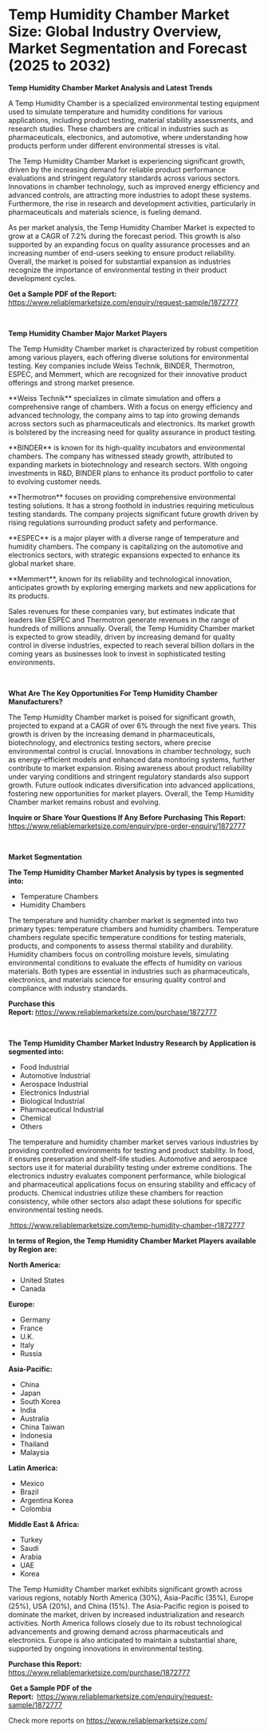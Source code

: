 <p><h1>Temp Humidity Chamber Market Size: Global Industry Overview, Market Segmentation and Forecast (2025 to 2032)</h1></p><p><strong>Temp Humidity Chamber Market Analysis and Latest Trends</strong></p>
<p><p>A Temp Humidity Chamber is a specialized environmental testing equipment used to simulate temperature and humidity conditions for various applications, including product testing, material stability assessments, and research studies. These chambers are critical in industries such as pharmaceuticals, electronics, and automotive, where understanding how products perform under different environmental stresses is vital.</p><p>The Temp Humidity Chamber Market is experiencing significant growth, driven by the increasing demand for reliable product performance evaluations and stringent regulatory standards across various sectors. Innovations in chamber technology, such as improved energy efficiency and advanced controls, are attracting more industries to adopt these systems. Furthermore, the rise in research and development activities, particularly in pharmaceuticals and materials science, is fueling demand.</p><p>As per market analysis, the Temp Humidity Chamber Market is expected to grow at a CAGR of 7.2% during the forecast period. This growth is also supported by an expanding focus on quality assurance processes and an increasing number of end-users seeking to ensure product reliability. Overall, the market is poised for substantial expansion as industries recognize the importance of environmental testing in their product development cycles.</p></p>
<p><strong>Get a Sample PDF of the Report:&nbsp;</strong> <a href="https://www.reliablemarketsize.com/enquiry/request-sample/1872777?utm_campaign=3367&utm_medium=2&utm_source=Github&utm_content=ia&utm_term=08042025&utm_id=temp-humidity-chamber">https://www.reliablemarketsize.com/enquiry/request-sample/1872777</a></p>
<p>&nbsp;</p>
<p><strong>Temp Humidity Chamber Major Market Players</strong></p>
<p><p>The Temp Humidity Chamber market is characterized by robust competition among various players, each offering diverse solutions for environmental testing. Key companies include Weiss Technik, BINDER, Thermotron, ESPEC, and Memmert, which are recognized for their innovative product offerings and strong market presence.</p><p>**Weiss Technik** specializes in climate simulation and offers a comprehensive range of chambers. With a focus on energy efficiency and advanced technology, the company aims to tap into growing demands across sectors such as pharmaceuticals and electronics. Its market growth is bolstered by the increasing need for quality assurance in product testing.</p><p>**BINDER** is known for its high-quality incubators and environmental chambers. The company has witnessed steady growth, attributed to expanding markets in biotechnology and research sectors. With ongoing investments in R&D, BINDER plans to enhance its product portfolio to cater to evolving customer needs.</p><p>**Thermotron** focuses on providing comprehensive environmental testing solutions. It has a strong foothold in industries requiring meticulous testing standards. The company projects significant future growth driven by rising regulations surrounding product safety and performance.</p><p>**ESPEC** is a major player with a diverse range of temperature and humidity chambers. The company is capitalizing on the automotive and electronics sectors, with strategic expansions expected to enhance its global market share.</p><p>**Memmert**, known for its reliability and technological innovation, anticipates growth by exploring emerging markets and new applications for its products.</p><p>Sales revenues for these companies vary, but estimates indicate that leaders like ESPEC and Thermotron generate revenues in the range of hundreds of millions annually. Overall, the Temp Humidity Chamber market is expected to grow steadily, driven by increasing demand for quality control in diverse industries, expected to reach several billion dollars in the coming years as businesses look to invest in sophisticated testing environments.</p></p>
<p>&nbsp;</p>
<p><strong>What Are The Key Opportunities For Temp Humidity Chamber Manufacturers?</strong></p>
<p><p>The Temp Humidity Chamber market is poised for significant growth, projected to expand at a CAGR of over 6% through the next five years. This growth is driven by the increasing demand in pharmaceuticals, biotechnology, and electronics testing sectors, where precise environmental control is crucial. Innovations in chamber technology, such as energy-efficient models and enhanced data monitoring systems, further contribute to market expansion. Rising awareness about product reliability under varying conditions and stringent regulatory standards also support growth. Future outlook indicates diversification into advanced applications, fostering new opportunities for market players. Overall, the Temp Humidity Chamber market remains robust and evolving.</p></p>
<p><strong>Inquire or Share Your Questions If Any Before Purchasing This Report:</strong> <a href="https://www.reliablemarketsize.com/enquiry/pre-order-enquiry/1872777?utm_campaign=3367&utm_medium=2&utm_source=Github&utm_content=ia&utm_term=08042025&utm_id=temp-humidity-chamber">https://www.reliablemarketsize.com/enquiry/pre-order-enquiry/1872777</a></p>
<p>&nbsp;</p>
<p><strong>Market Segmentation</strong></p>
<p><strong>The Temp Humidity Chamber Market Analysis by types is segmented into:</strong></p>
<p><ul><li>Temperature Chambers</li><li>Humidity Chambers</li></ul></p>
<p><p>The temperature and humidity chamber market is segmented into two primary types: temperature chambers and humidity chambers. Temperature chambers regulate specific temperature conditions for testing materials, products, and components to assess thermal stability and durability. Humidity chambers focus on controlling moisture levels, simulating environmental conditions to evaluate the effects of humidity on various materials. Both types are essential in industries such as pharmaceuticals, electronics, and materials science for ensuring quality control and compliance with industry standards.</p></p>
<p><strong>Purchase this Report:&nbsp;</strong><a href="https://www.reliablemarketsize.com/purchase/1872777?utm_campaign=3367&utm_medium=2&utm_source=Github&utm_content=ia&utm_term=08042025&utm_id=temp-humidity-chamber">https://www.reliablemarketsize.com/purchase/1872777</a></p>
<p>&nbsp;</p>
<p><strong>The Temp Humidity Chamber Market Industry Research by Application is segmented into:</strong></p>
<p><ul><li>Food Industrial</li><li>Automotive Industrial</li><li>Aerospace Industrial</li><li>Electronics Industrial</li><li>Biological Industrial</li><li>Pharmaceutical Industrial</li><li>Chemical</li><li>Others</li></ul></p>
<p><p>The temperature and humidity chamber market serves various industries by providing controlled environments for testing and product stability. In food, it ensures preservation and shelf-life studies. Automotive and aerospace sectors use it for material durability testing under extreme conditions. The electronics industry evaluates component performance, while biological and pharmaceutical applications focus on ensuring stability and efficacy of products. Chemical industries utilize these chambers for reaction consistency, while other sectors also adapt these solutions for specific environmental testing needs.</p></p>
<p><a href="https://www.reliablemarketsize.com/temp-humidity-chamber-r1872777?utm_campaign=3367&utm_medium=2&utm_source=Github&utm_content=ia&utm_term=08042025&utm_id=temp-humidity-chamber">&nbsp;https://www.reliablemarketsize.com/temp-humidity-chamber-r1872777</a></p>
<p><strong>In terms of Region, the Temp Humidity Chamber Market Players available by Region are:</strong></p>
<p>
    <p> <strong> North America: </strong>
        <ul>
            <li>United States</li>
            <li>Canada</li>
        </ul>
        </p> 
    <p> <strong> Europe: </strong>
        <ul>
            <li>Germany</li>
            <li>France</li>
            <li>U.K.</li>
            <li>Italy</li>
            <li>Russia</li>
        </ul>
        </p> 
    <p> <strong> Asia-Pacific: </strong>
        <ul>
            <li>China</li>
            <li>Japan</li>
            <li>South Korea</li>
            <li>India</li>
            <li>Australia</li>
            <li>China Taiwan</li>
            <li>Indonesia</li>
            <li>Thailand</li>
            <li>Malaysia</li>
        </ul>
        </p> 
    <p> <strong> Latin America: </strong>
        <ul>
            <li>Mexico</li>
            <li>Brazil</li>
            <li>Argentina Korea</li>
            <li>Colombia</li>
        </ul>
        </p> 
    <p> <strong> Middle East & Africa: </strong>
        <ul>
            <li>Turkey</li>
            <li>Saudi</li>
            <li>Arabia</li>
            <li>UAE</li>
            <li>Korea</li>
        </ul>
    </p>
    </p>
<p><p>The Temp Humidity Chamber market exhibits significant growth across various regions, notably North America (30%), Asia-Pacific (35%), Europe (25%), USA (20%), and China (15%). The Asia-Pacific region is poised to dominate the market, driven by increased industrialization and research activities. North America follows closely due to its robust technological advancements and growing demand across pharmaceuticals and electronics. Europe is also anticipated to maintain a substantial share, supported by ongoing innovations in environmental testing.</p></p>
<p><strong>Purchase this Report: </strong><a href="https://www.reliablemarketsize.com/purchase/1872777?utm_campaign=3367&utm_medium=2&utm_source=Github&utm_content=ia&utm_term=08042025&utm_id=temp-humidity-chamber">https://www.reliablemarketsize.com/purchase/1872777</a></p>
<p>&nbsp;<strong>Get a Sample PDF of the Report:&nbsp;&nbsp;</strong><a href="https://www.reliablemarketsize.com/enquiry/request-sample/1872777?utm_campaign=3367&utm_medium=2&utm_source=Github&utm_content=ia&utm_term=08042025&utm_id=temp-humidity-chamber">https://www.reliablemarketsize.com/enquiry/request-sample/1872777</a></p>
<p><strong></strong></p>
<p>Check more reports on <a href="https://www.reliablemarketsize.com/?utm_campaign=3367&utm_medium=2&utm_source=Github&utm_content=ia&utm_term=08042025&utm_id=temp-humidity-chamber">https://www.reliablemarketsize.com/</a></p>